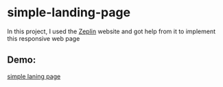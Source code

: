 ﻿# simple-landing-page
 In this project, I used the [Zeplin](https://zeplin.io) website and got help from it to implement this responsive web page
## Demo:
[simple laning page](https://simple-landing-page-ali.netlify.app/)
